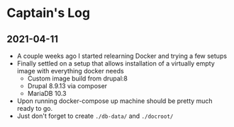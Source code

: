 # Captain's Log

## 2021-04-11
- A couple weeks ago I started relearning Docker and trying a few setups
- Finally settled on a setup that allows installation of a virtually empty image with everything docker needs
    + Custom image build from drupal:8
    + Drupal 8.9.13 via composer
    + MariaDB 10.3
- Upon running docker-compose up machine should be pretty much ready to go.
- Just don't forget to create `./db-data/` and `./docroot/`
